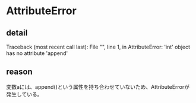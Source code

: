 # AttributeError

## detail
Traceback (most recent call last):
  File "<stdin>", line 1, in <module>
AttributeError: 'int' object has no attribute 'append'

## reason
変数aには、append()という属性を持ち合わせていないため、AttributeErrorが発生している。
